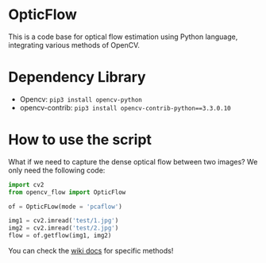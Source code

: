 # OpticFlow
This is a code base for optical flow estimation using Python language, integrating various methods of OpenCV.
# Dependency Library

- Opencv: ```pip3 install opencv-python```
- opencv-contrib: ```pip3 install opencv-contrib-python==3.3.0.10```

# How to use the script

What if we need to capture the dense optical flow between two images? We only need the following code:

```python
import cv2
from opencv_flow import OpticFlow

of = OpticFLow(mode = 'pcaflow')

img1 = cv2.imread('test/1.jpg')
img2 = cv2.imread('test/2.jpg')
flow = of.getflow(img1, img2)
```

You can check the [wiki docs](https://github.com/gongpx20069/OpticFlow/wiki/Quick-start) for specific methods!
